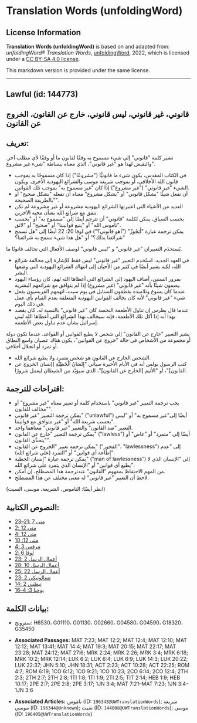 # Translation Words (unfoldingWord)

## License Information

**Translation Words (unfoldingWord)** is based on and adapted from: _unfoldingWord® Translation Words_, [unfoldingWord](https://unfoldingword.org/utw), 2022, which is licensed under a [CC BY-SA 4.0 license](https://creativecommons.org/licenses/by-sa/4.0/legalcode.en).

This markdown version is provided under the same license.



--------------------------------

## Lawful (id: 144773)

قانوني، غير قانوني، ليس قانوني، خارج عن القانون، الخروج عن القانون
------------------------------------------------------------------

تعريف:
------

تشير كلمة "قانوني" إلى شيء مسموح به وفقًا لقانون ما أو وفقًا لأي مطلب آخر. والنقيض لهذا هو "غير قانوني"، الذي معناه ببساطة "شيء غير مشروع".

* في الكتاب المقدس، يكون شيء ما قانونيًّا ("مشروعًا") إذا كان مسموحًا به بموجب قانون الله الأخلاقي، أو بموجب شريعة موسى والشرائع اليهودية الأخرى. ويكون الشيء "غير قانوني" ("غير مشروع") إذا كان "غير مسموح به" بموجب تلك القوانين.
* أن تفعل شيئًا "بشكل قانوني" أو "بشكل مشروع" معناه أن تفعله "بشكل صحيح" أو "بالطريقة الصحيحة".
* العديد من الأشياء التي اعتبرتها الشرائع اليهودية مشروعة أو غير مشروعة لم تكن تتفق مع شرائع الله بشأن محبة الآخرين.
* بحسب السياق، يمكن لكلمة "قانوني" أن تترجم أيضًا إلى "مسموح به" أو "بحسب ناموس الله" أو "يتبع قوانيننا" أو "صحيح" أو "لائق".
* يمكن ترجمة عبارة "أَيَجُوزُ" ("أهو قانوني؟") في لوقا 20: 22 أيضًا إلى "هل تسمح شرائعنا بذلك؟" أو "هل هذا شيء تسمح به شرائعنا؟"

يُستخدَم التعبيران "غير قانوني" و "ليس قانوني" لوصف الأفعال التي تخالف قانونًا ما.

* في العهد الجديد، استُخدِم التعبير "غير قانوني" ليس فقط للإشارة إلى مخالفة شرائع الله، لكنه يشير أيضًا في كثير من الأحيان إلى انتهاك الشرائع اليهودية التي وضعها البشر.
* بمرور السنين، أضاف اليهود إلى الشرائع التي أعطاها الله لهم. كان رؤساء اليهود يصفون شيئًا بأنه "غير قانوني" (غير مشروع) إذا لم يتوافق مع شرائعهم البشرية.
* عندما كان يسوع وتلاميذه يقطفون السنابل في يوم سبت، اتهمهم الفريسيون بفعل شيء "غير قانوني" لأنه كان يخالف القوانين اليهودية المتعلقة بعدم القيام بأي عمل في ذلك اليوم.
* عندما قال بطرس إن تناول الأطعمة النجسة كان "غير قانوني" بالنسبة له، كان يقصد بهذا أنه إذا أكل تلك الأطعمة، فإنه سيخالف بهذا الشرائع التي أعطاها الله لبني إسرائيل بشأن عدم تناول بعض الأطعمة.

يشير التعبير "خارج عن القانون" إلى شخص لا يطيع القوانين أو القواعد. عندما تكون دولة أو مجموعة من الأشخاص في حالة "خروج عن القوانين"، يكون هناك عصيان واسع النطاق أو تمرد أو انحلال أخلاقي.

* الشخص الخارج عن القانون هو شخص متمرد ولا يطيع شرائع الله.
* كتب الرسول بولس أنه في الأيام الأخيرة سيأتي "إِنْسَانُ ٱلْخَطِيَّةِ \[إنسان الخروج عن القانون]"، أو "الأثيم \[الخارج عن القانون]"، الذي سيؤيَّد من الشيطان ليعمل شرورًا.

اقتراحات للترجمة:
-----------------

* يجب ترجمة التعبير "غير قانوني" باستخدام كلمة أو تعبير معناه "غير مشروع" أو "مخالف للقانون".
* يمكن ترجمة التعبير "غير قانوني" ("unlawful") أيضًا إلى"غير مسموح به" أو "ليس بحسب شريعة الله" أو "غير متوافق مع قوانيننا".
* التعبير "ضد القانون" والتعبير "غير قانوني" معناهما واحد.
* يمكن ترجمة التعبير "خارج عن القانون" ("lawless") أيضًا إلى "متمرد" أو "عاص" أو "يتحدَّى القانون".
* يمكن ترجمة تعبير "الخروج عن القانون" ("الفجور"، "lawlessness") إلى "عدم إطاعة أي قوانين" أو "التمرد (على شرائع الله)".
* يمكن ترجمة عبارة "إنسان الخطية" ("man of lawlessness”) إلى "الإنسان الذي لا يطيع أي قوانين" أو "الإنسان الذي يتمرد على شرائع الله".
* من المهم الاحتفاظ بمفهوم "القانون" عندترجمة هذا المصطلح، إن أمكن.
* لاحظ أن التعبير "غير قانوني" له معنى مختلف عن هذا المصطلح.

(انظر أيضًا: الناموس، الشريعة، موسى، السبت)

النصوص الكتابية:
----------------

* [متى 7 :21–23](https://ref.ly/Matt7:21-Matt7:23)
* [متى 12 :2](https://ref.ly/Matt12:2)
* [متى 12 :4](https://ref.ly/Matt12:4)
* [متى 12: 10](https://ref.ly/Matt12:10)
* [مرقس 3 :4](https://ref.ly/Mark3:4)
* [لوقا 6 :2](https://ref.ly/Luke6:2)
* [أعمال الرسل 2 :23](https://ref.ly/Acts2:23)
* [أعمال الرسل 10 :28](https://ref.ly/Acts10:28)
* [أعمال الرسل 22 :25](https://ref.ly/Acts22:25)
* [2تسالونيكي 2 :3](https://ref.ly/2Thess2:3)
* [تيطس 2 :14](https://ref.ly/Titus2:14)
* [1يوحنا 3: 4–6](https://ref.ly/1John3:4-1John3:6)

بيانات الكلمة:
--------------

* سترونج: H6530، G01110، G01130، G02660، G04580، G04590، G18320، G35450

* **Associated Passages:** MAT 7:23; MAT 12:2; MAT 12:4; MAT 12:10; MAT 12:12; MAT 13:41; MAT 14:4; MAT 19:3; MAT 20:15; MAT 22:17; MAT 23:28; MAT 24:12; MAT 27:6; MRK 2:24; MRK 2:26; MRK 3:4; MRK 6:18; MRK 10:2; MRK 12:14; LUK 6:2; LUK 6:4; LUK 6:9; LUK 14:3; LUK 20:22; LUK 22:37; JHN 5:10; JHN 18:31; ACT 2:23; ACT 10:28; ACT 22:25; ROM 4:7; ROM 6:19; 1CO 6:12; 1CO 9:21; 1CO 10:23; 2CO 6:14; 2CO 12:4; 2TH 2:3; 2TH 2:7; 2TH 2:8; 1TI 1:8; 1TI 1:9; 2TI 2:5; TIT 2:14; HEB 1:9; HEB 10:17; 2PE 2:7; 2PE 2:8; 2PE 3:17; 1JN 3:4; MAT 7:21–MAT 7:23; 1JN 3:4–1JN 3:6
* **Associated Articles:** ناموس (ID: `196343@UWTranslationWords`); شريعة موسى (ID: `196344@Unknown`); سَبت (ID: `144808@UWTranslationWords`); موسى (ID: `196405@UWTranslationWords`)

